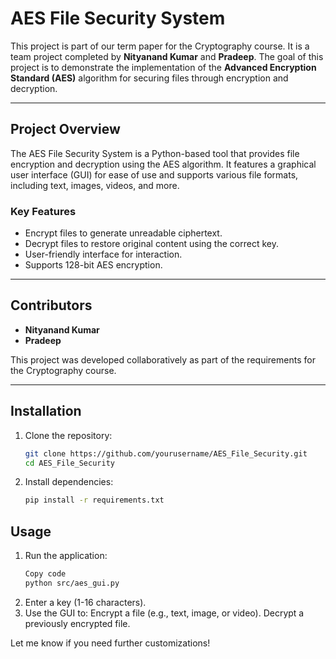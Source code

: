 # AES File Security System

This project is part of our term paper for the Cryptography course. It is a team project completed by **Nityanand Kumar** and **Pradeep**. The goal of this project is to demonstrate the implementation of the **Advanced Encryption Standard (AES)** algorithm for securing files through encryption and decryption.

---

## Project Overview

The AES File Security System is a Python-based tool that provides file encryption and decryption using the AES algorithm. It features a graphical user interface (GUI) for ease of use and supports various file formats, including text, images, videos, and more.

### Key Features

- Encrypt files to generate unreadable ciphertext.
- Decrypt files to restore original content using the correct key.
- User-friendly interface for interaction.
- Supports 128-bit AES encryption.

---

## Contributors

- **Nityanand Kumar**
- **Pradeep**

This project was developed collaboratively as part of the requirements for the Cryptography course.

---

## Installation

1. Clone the repository:

   ```bash
   git clone https://github.com/yourusername/AES_File_Security.git
   cd AES_File_Security

   ```

2. Install dependencies:
   ```bash
   pip install -r requirements.txt
   ```

## Usage

1. Run the application:
   ```bash
   Copy code
   python src/aes_gui.py
   ```
2. Enter a key (1-16 characters).
3. Use the GUI to:
   Encrypt a file (e.g., text, image, or video).
   Decrypt a previously encrypted file.

Let me know if you need further customizations!

